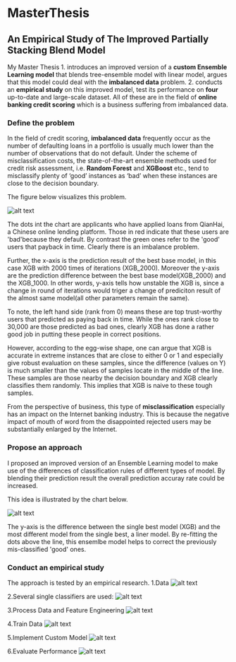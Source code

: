 # MasterThesis
## An Empirical Study of The Improved Partially Stacking Blend Model

My Master Thesis 1. introduces an improved version of a **custom Ensemble Learning model** that blends tree-ensemble model
with linear model, argues that this model could deal with the **imbalanced data** problem. 2. conducts an **empirical study**
on this improved model, test its performance on **four** up-to-date and large-scale dataset. All of these are in the field of
**online banking credit scoring** which is a business suffering from imbalanced data.  

### Define the problem  

In the field of credit scoring, **imbalanced data** frequently occur as the number of
defaulting loans in a portfolio is usually much lower than the number of observations that
do not default. Under the scheme of misclassification costs, the state-of-the-art ensemble
methods used for credit risk assessment, i.e. **Random Forest** and **XGBoost** etc., tend to
misclassify plenty of ‘good’ instances as ‘bad’ when these instances are close to the
decision boundary. 

The figure below visualizes this problem.

![alt text](https://github.com/PengInGitHub/MasterThesis/blob/master/image/rank%20distribution.png)

The dots int the chart are applicants who have applied loans from QianHai, 
a Chinese online lending platform. Those in red indicate that these users are 'bad'because they default.
By contrast the green ones refer to the 'good' users that payback in time. Clearly there is an imbalance problem.  

Further, the x-axis is the prediction result of the best base model, in this case XGB with 2000 times of iterations (XGB_2000).
Moreover the y-axis are the prediction difference between the best base model(XGB_2000) and the XGB_1000. In other words,
y-axis tells how unstable the XGB is, since a change in round of iterations would triger a change of prediciton result of 
the almost same model(all other parameters remain the same).

To note, the left hand side (rank from 0) means these are top trust-worthy users that predicted as paying back in time. 
While the ones rank close to 30,000 are those predicted as bad ones, clearly XGB has done a rather good job in putting
these people in correct positions.  

However, according to the egg-wise shape, one can argue that
XGB is accurate in extreme instances that are close to either 0 or 1 and especially give
robust evaluation on these samples, since the difference (values on Y) is much smaller than
the values of samples locate in the middle of the line. These samples are those nearby the
decision boundary and XGB clearly classifies them randomly. This implies that XGB is
naive to these tough samples.

From the perspective of business, this type of **misclassification** especially has an impact on the Internet banking
industry. This is because the negative impact of mouth of word from the disappointed rejected
users may be substantially enlarged by the Internet.

### Propose an approach

I proposed an improved version of an Ensemble Learning model to make use of the differences of classification rules
of different types of model. By blending their prediction result the overall prediction accuray rate could be increased.  

This idea is illustrated by the chart below.

![alt text](https://github.com/PengInGitHub/MasterThesis/blob/master/image/missclassification.png
)

The y-axis is the difference between the single best model (XGB) and the most different model
from the single best, a liner model. By re-fitting the dots above the line, this ensemlbe model helps to
correct the previously mis-classified 'good' ones.

### Conduct an empirical study

The approach is tested by an empirical research.
1.Data
![alt text](https://github.com/PengInGitHub/MasterThesis/blob/master/image/data.png)

2.Several single classifiers are used:
![alt text](https://github.com/PengInGitHub/MasterThesis/blob/master/image/base%20models.png)

3.Process Data and Feature Engineering
![alt text](https://github.com/PengInGitHub/MasterThesis/blob/master/image/process%20data.png)

4.Train Data
![alt text](https://github.com/PengInGitHub/MasterThesis/blob/master/image/train%20data.png)

5.Implement Custom Model
![alt text](https://github.com/PengInGitHub/MasterThesis/blob/master/image/implement%20custom%20model.png)

6.Evaluate Performance
![alt text](https://github.com/PengInGitHub/MasterThesis/blob/master/image/test%20performance.png)

